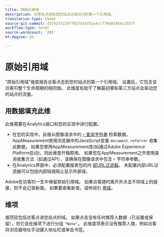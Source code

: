 ```yaml
---
title: 原始引用域
description: 访客在点进到您的站点之前访问的第一个引用域。
translation-type: tm+mt
source-git-commit: d3f92d72207f027d35f81a4ccf70d01569c3557f
workflow-type: tm+mt
source-wordcount: '291'
ht-degree: 0%

---
```



# 原始引用域

“原始引用域”维度报告访客点击到您的站点的第一个引用域。 设置后，它包含该访客ID整个生命周期的相同值。 此维度有助于了解最初哪些第三方站点会驱动您的站点的流量。

## 用数据填充此维

此维需要在Analytics接口和您的实现中进行配置。

* 在您的实现中，此维从图像请求中的 [`r` 查询字符串](/help/implement/validate/query-parameters.md) 检索数据。 AppMeasurement使用浏览器中的JavaScript变量 `document.referrer` 收集此数据。 如果您使用AppMeasurement库(如通过Adobe Experience Platform启动)，则此维度开箱即用。 如果您在AppMeasurement之外使用查询收集方法（如通过API），请确保在图像请求中包含 `r` 字符串参数。
* 在Analytics界面中，必须配置报表包的内 [部URL过滤器](/help/admin/admin/internal-url-filter-admin.md)。 未配置内部URL过滤器可以包括内部域或阻止显示外部域。

Adobe在访客的一生中保留原始引用域。 如果访客随时离开并点击不同域上的链接，则不会记录新值。 如果要查看新值，请参阅引 [用域](referring-domain.md)。

## 维项

维项目包括访客点进您站点的域。 如果点击没有任何推荐人数据（已设置或保留），则它会在维项下进行分组 `"None"`。 此维度项表示没有推荐人值，例如访客将浏览器地址手动键入地址栏或单击书签。
